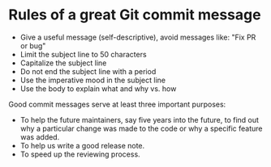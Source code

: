 Rules of a great Git commit message
===========

- Give a useful message (self-descriptive), avoid messages like: "Fix PR or bug"
- Limit the subject line to 50 characters
- Capitalize the subject line
- Do not end the subject line with a period
- Use the imperative mood in the subject line
- Use the body to explain what and why vs. how

Good commit messages serve at least three important purposes:

- To help the future maintainers, say five years into the future, to find out why a particular change was made to the code or why a specific feature was added.
- To help us write a good release note.
- To speed up the reviewing process.
